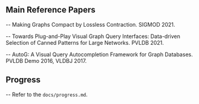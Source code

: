 ## Main Reference Papers
-- Making Graphs Compact by Lossless Contraction. SIGMOD 2021.

-- Towards Plug-and-Play Visual Graph Query Interfaces: Data-driven Selection of Canned Patterns for Large Networks. PVLDB 2021.

-- AutoG: A Visual Query Autocompletion Framework for Graph Databases. PVLDB Demo 2016, VLDBJ 2017.

## Progress
-- Refer to the ```docs/progress.md```.